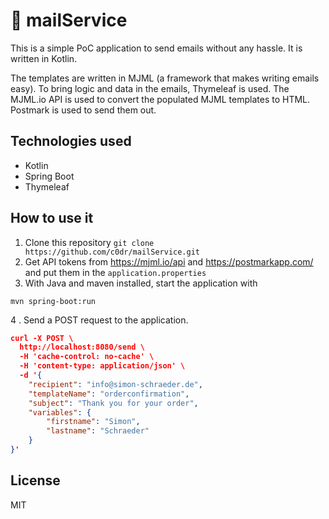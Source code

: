 # 📧 mailService

This is a simple PoC application to send emails without any hassle. It is written in Kotlin.

The templates are written in MJML (a framework that makes writing emails easy).
To bring logic and data in the emails, Thymeleaf is used.
The MJML.io API is used to convert the populated MJML templates to HTML.
Postmark is used to send them out.

## Technologies used
* Kotlin
* Spring Boot
* Thymeleaf


## How to use it
1. Clone this repository `git clone https://github.com/c0dr/mailService.git`
2. Get API tokens from https://mjml.io/api and https://postmarkapp.com/ and put them in the `application.properties`
3. With Java and maven installed, start the application with 
```terminal
mvn spring-boot:run
```
4 . Send a POST request to the application.

```json
curl -X POST \
  http://localhost:8080/send \
  -H 'cache-control: no-cache' \
  -H 'content-type: application/json' \
  -d '{
	"recipient": "info@simon-schraeder.de",
	"templateName": "orderconfirmation",
	"subject": "Thank you for your order",
	"variables": {
		"firstname": "Simon",
		"lastname": "Schraeder"
	}
}'
```


## License
MIT 


